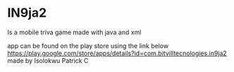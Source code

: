 # IN9ja2
Is a mobile triva game 
made with java and xml 

app can be found on the play store using the link below
https://play.google.com/store/apps/details?id=com.bitvilltecnologies.in9ja2
made by Isolokwu Patrick C 
 
